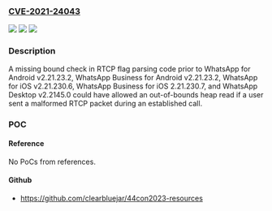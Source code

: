 ### [CVE-2021-24043](https://cve.mitre.org/cgi-bin/cvename.cgi?name=CVE-2021-24043)
![](https://img.shields.io/static/v1?label=Product&message=n%2Fa&color=blue)
![](https://img.shields.io/static/v1?label=Version&message=n%2Fa&color=blue)
![](https://img.shields.io/static/v1?label=Vulnerability&message=n%2Fa&color=brighgreen)

### Description

A missing bound check in RTCP flag parsing code prior to WhatsApp for Android v2.21.23.2, WhatsApp Business for Android v2.21.23.2, WhatsApp for iOS v2.21.230.6, WhatsApp Business for iOS 2.21.230.7, and WhatsApp Desktop v2.2145.0 could have allowed an out-of-bounds heap read if a user sent a malformed RTCP packet during an established call.

### POC

#### Reference
No PoCs from references.

#### Github
- https://github.com/clearbluejar/44con2023-resources

